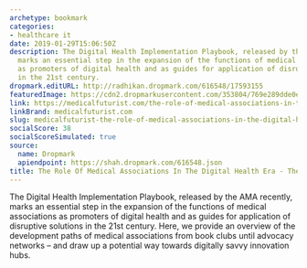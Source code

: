 ```yaml
---
archetype: bookmark
categories:
- healthcare it
date: 2019-01-29T15:06:50Z
description: The Digital Health Implementation Playbook, released by the AMA recently,
  marks an essential step in the expansion of the functions of medical associations
  as promoters of digital health and as guides for application of disruptive solutions
  in the 21st century.
dropmark.editURL: http://radhikan.dropmark.com/616548/17593155
featuredImage: https://cdn2.dropmarkusercontent.com/353804/769e289dde0e7b037fb55f69da7540b0b9245f029b8e314e949bc15f2f7eb4ce/thumbnail/063_roundtable_knights-1.png?Expires=1557430063&Signature=VEvnbHN7vnVIjOiYs-TYIHf4iuWanLZVbebxfu1GG0xZrWOOT24853NiED5YJZFqKayTw0kCYlM0n7lVOfrClrVAlhDwyXl8bCUaCoU1BoRkXi8DvImTB7Mwu9a7Uv-59aN~RUGD9~Bg4chUa2ifcfJC1IeQcgrxj-za377S5jup9M93ziS4bUhZj0wXbILcfeuHZbqfRozAgNQrYOjZT-3EZEfsXwwBvcTjpmDnprD6bYA~arPSPMY6NL9-ipjZwAXyCPV5V2MlL2HbbFfpnfMob9I4V1XuagSobsDs88Mx2Ff-dzOby~AymNpuDUlyrXwAFPu2VF~opOHxoWTEyg__&Key-Pair-Id=APKAITQYWVEN757ZA4KQ
link: https://medicalfuturist.com/the-role-of-medical-associations-in-the-digital-health-era
linkBrand: medicalfuturist.com
slug: medicalfuturist-the-role-of-medical-associations-in-the-digital-health-era-the-medical-futurist
socialScore: 38
socialScoreSimulated: true
source:
  name: Dropmark
  apiendpoint: https://shah.dropmark.com/616548.json
title: The Role Of Medical Associations In The Digital Health Era - The Medical Futurist
---
```

The Digital Health Implementation Playbook, released by the AMA recently, marks an essential step in the expansion of the functions of medical associations as promoters of digital health and as guides for application of disruptive solutions in the 21st century. Here, we provide an overview of the development paths of medical associations from book clubs until advocacy networks – and draw up a potential way towards digitally savvy innovation hubs.

